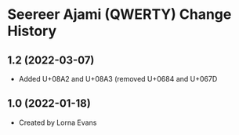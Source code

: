 Seereer Ajami (QWERTY) Change History
====================

1.2 (2022-03-07)
----------------
* Added U+08A2 and U+08A3 (removed U+0684 and U+067D

1.0 (2022-01-18)
----------------
* Created by Lorna Evans

